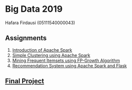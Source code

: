 # Big Data 2019
Hafara Firdausi (05111540000043)

## Assignments
1. [Introduction of Apache Spark](notebook/01%20-%20Introduction%20of%20Apache%20Spark.ipynb)
2. [Simple Clustering using Apache Spark](notebook/02%20-%20Simple%20Clustering%20using%20Apache%20Spark.ipynb)
3. [Mining Frequent Itemsets using FP-Growth Algorithm](notebook/03%20-%20Mining%20Frequent%20Itemsets%20using%20FP-Growth%20Algorithm.ipynb)
4. [Recommendation System using Apache Spark and Flask](recommendation-system/)

## [Final Project](final-project/)  

